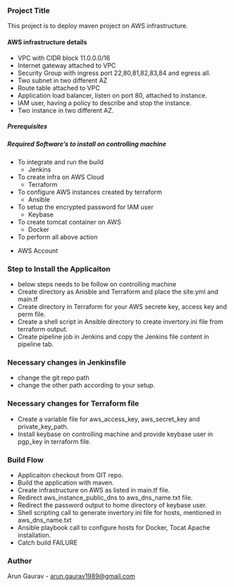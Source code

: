 ### Project Title
This project is to deploy maven project on AWS infrastructure.

#### AWS infrastructure details 
* VPC with CIDR block 11.0.0.0/16 
* Internet gateway attached to VPC
* Security Group with ingress port 22,80,81,82,83,84 and egress all.
* Two subnet in two different AZ
* Route table attached to VPC
* Application load balancer, listen on port 80, attached to instance.
* IAM user, having a policy to describe and stop the instance.
* Two instance in two different AZ.

##### Prerequisites

##### Required Software’s to install on controlling machine

* To integrate and run the build 
  - Jenkins 
* To create infra on AWS Cloud 
  - Terraform 
* To configure AWS instances created by terraform 
  - Ansible 
* To setup the encrypted password for IAM user 
  - Keybase 
* To create tomcat container on AWS  
  - Docker
* To perform all above action 
- AWS Account

### Step to Install the Applicaiton 
* below steps needs to be follow on controlling machine 
* Create directory as Anisble and Terraform and place the site.yml and main.tf
* Create directory in Terraform for your AWS secrete key, access key and perm file.
* Create a shell script in Ansible directory to create invertory.ini file from terraform output.
* Create pipeline job in Jenkins and copy the Jenkins file content in pipeline tab.

### Necessary changes in Jenkinsfile
* change the git repo path
* change the other path according to your setup. 

### Necessary changes for Terraform file
* Create a variable file for aws_access_key, aws_secret_key and private_key_path.
* Install keybase on controlling machine and provide keybase user in pgp_key in terraform file.

### Build Flow
* Applicaiton checkout from GIT repo.
* Build the application with maven.
* Create infrastructure on AWS as listed in main.tf file.
* Redirect aws_instance_public_dns to aws_dns_name.txt file.
* Redirect the password output to home directory of keybase user.
* Shell scripting call to generate invertory.ini file for hosts, mentioned in aws_dns_name.txt
* Ansible playbook call to configure hosts for Docker, Tocat Apache installation.
* Catch build FAILURE

### Author
Arun Gaurav - arun.gaurav1989@gmail.com
